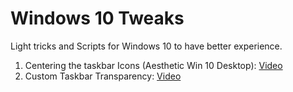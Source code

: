 # Windows 10 Tweaks

Light tricks and Scripts for Windows 10 to have better experience.

1.  Centering the taskbar Icons (Aesthetic Win 10 Desktop): [Video](https://youtu.be/YJC14nqUKuU)
2.  Custom Taskbar Transparency: [Video](https://youtu.be/CSoAPccdK8E)
